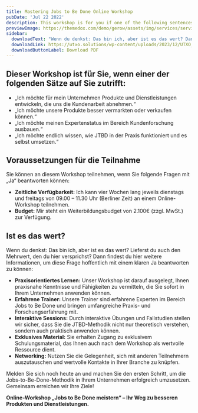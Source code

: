 ```yaml
---
title: Mastering Jobs to Be Done Online Workshop
pubDate: 'Jul 22 2022'
description: This workshop is for you if one of the following sentences applies to you. I want to develop products and services for my company
previewImage: https://themedox.com/demo/gerow/assets/img/services/services_details01.jpg
sidebar:
  downloadText: "Wenn du denkst: Das bin ich, aber ist es das wert? Dann findest du hier weitere Informationen, um diese Frage mit einem klaren \"Ja\" beantworten zu können:"
  downloadLink: https://utxo.solutions/wp-content/uploads/2023/12/UTXO_Mastering-JTBD-Innovation_Live_Online_Workshop_v2_2.pdf
  downloadButtonLabel: Download PDF
---
```


## Dieser Workshop ist für Sie, wenn einer der folgenden Sätze auf Sie zutrifft:

- „Ich möchte für mein Unternehmen Produkte und Dienstleistungen entwickeln, die uns die Kundenarbeit abnehmen.“
- „Ich möchte unsere Produkte besser vermarkten oder verkaufen können.“
- „Ich möchte meinen Expertenstatus im Bereich Kundenforschung ausbauen.“
- „Ich möchte endlich wissen, wie JTBD in der Praxis funktioniert und es selbst umsetzen.“

## Voraussetzungen für die Teilnahme

Sie können an diesem Workshop teilnehmen, wenn Sie folgende Fragen mit „Ja“ beantworten können:

- **Zeitliche Verfügbarkeit:** Ich kann vier Wochen lang jeweils dienstags und freitags von 09.00 – 11.30 Uhr (Berliner Zeit) an einem Online-Workshop teilnehmen.
- **Budget:** Mir steht ein Weiterbildungsbudget von 2.100€ (zzgl. MwSt.) zur Verfügung.

## Ist es das wert?

Wenn du denkst: Das bin ich, aber ist es das wert? Lieferst du auch den Mehrwert, den du hier versprichst? Dann findest du hier weitere Informationen, um diese Frage hoffentlich mit einem klaren Ja beantworten zu können:

- **Praxisorientiertes Lernen:** Unser Workshop ist darauf ausgelegt, Ihnen praxisnahe Kenntnisse und Fähigkeiten zu vermitteln, die Sie sofort in Ihrem Unternehmen anwenden können.
- **Erfahrene Trainer:** Unsere Trainer sind erfahrene Experten im Bereich Jobs to Be Done und bringen umfangreiche Praxis- und Forschungserfahrung mit.
- **Interaktive Sessions:** Durch interaktive Übungen und Fallstudien stellen wir sicher, dass Sie die JTBD-Methodik nicht nur theoretisch verstehen, sondern auch praktisch anwenden können.
- **Exklusives Material:** Sie erhalten Zugang zu exklusivem Schulungsmaterial, das Ihnen auch nach dem Workshop als wertvolle Ressource dient.
- **Networking:** Nutzen Sie die Gelegenheit, sich mit anderen Teilnehmern auszutauschen und wertvolle Kontakte in Ihrer Branche zu knüpfen.

Melden Sie sich noch heute an und machen Sie den ersten Schritt, um die Jobs-to-Be-Done-Methodik in Ihrem Unternehmen erfolgreich umzusetzen. Gemeinsam erreichen wir Ihre Ziele!

**Online-Workshop „Jobs to Be Done meistern“ – Ihr Weg zu besseren Produkten und Dienstleistungen.**